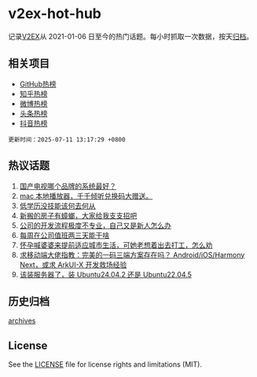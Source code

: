 # v2ex-hot-hub

 记录[V2EX](https://www.v2ex.com/)从 2021-01-06 日至今的热门话题。每小时抓取一次数据，按天[归档](archives)。
 
 ## 相关项目

- [GitHub热榜](https://github.com/lonnyzhang423/github-hot-hub)
- [知乎热榜](https://github.com/lonnyzhang423/zhihu-hot-hub)
- [微博热榜](https://github.com/lonnyzhang423/weibo-hot-hub)
- [头条热榜](https://github.com/lonnyzhang423/toutiao-hot-hub)
- [抖音热榜](https://github.com/lonnyzhang423/douyin-hot-hub)


 `更新时间：2025-07-11 13:17:29 +0800`

## 热议话题

1. [国产电视哪个品牌的系统最好？](https://www.v2ex.com/t/1144288)
1. [mac 本地播放器，千千倾听兑换码大赠送。](https://www.v2ex.com/t/1144307)
1. [低学历没技能该何去何从](https://www.v2ex.com/t/1144238)
1. [新搬的房子有蟑螂，大家给我支支招吧](https://www.v2ex.com/t/1144467)
1. [公司的开发流程极度不专业，自己又是新人怎么办](https://www.v2ex.com/t/1144323)
1. [每周在公司值班两三天能干啥](https://www.v2ex.com/t/1144439)
1. [怀孕喊婆婆来提前适应城市生活，可她老想着出去打工，怎么劝](https://www.v2ex.com/t/1144497)
1. [求移动端大佬指教：完美的一码三端方案存在吗？ Android/iOS/Harmony Next，或求 ArkUI-X 开发救场经验](https://www.v2ex.com/t/1144348)
1. [该装服务器了，装 Ubuntu24.04.2 还是 Ubuntu22.04.5](https://www.v2ex.com/t/1144421)

## 历史归档

[archives](archives)

## License

See the [LICENSE](LICENSE) file for license rights and limitations (MIT).
